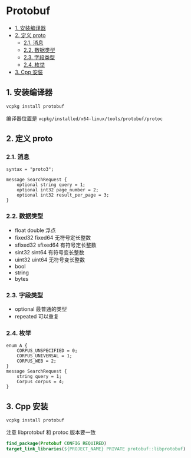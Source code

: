 # Protobuf

- [1. 安装编译器](#1-安装编译器)
- [2. 定义 proto](#2-定义-proto)
  - [2.1. 消息](#21-消息)
  - [2.2. 数据类型](#22-数据类型)
  - [2.3. 字段类型](#23-字段类型)
  - [2.4. 枚举](#24-枚举)
- [3. Cpp 安装](#3-cpp-安装)

## 1. 安装编译器

```sh
vcpkg install protobuf
```

编译器位置是 `vcpkg/installed/x64-linux/tools/protobuf/protoc`

## 2. 定义 proto

### 2.1. 消息

```text
syntax = "proto3";

message SearchRequest {
    optional string query = 1;
    optional int32 page_number = 2;
    optional int32 result_per_page = 3;
}
```

### 2.2. 数据类型

- float double 浮点
- fixed32 fixed64 无符号定长整数
- sfixed32 sfixed64 有符号定长整数
- sint32 sint64 有符号变长整数
- uint32 uint64 无符号变长整数
- bool
- string
- bytes

### 2.3. 字段类型

- optional 最普通的类型
- repeated 可以重复

### 2.4. 枚举

```text
enum A {
    CORPUS_UNSPECIFIED = 0;
    CORPUS_UNIVERSAL = 1;
    CORPUS_WEB = 2;
}
message SearchRequest {
    string query = 1;
    Corpus corpus = 4;
}
```

## 3. Cpp 安装

```sh
vcpkg install protobuf
```

注意 libprotobuf 和 protoc 版本要一致

```cmake
find_package(Protobuf CONFIG REQUIRED)
target_link_libraries(${PROJECT_NAME} PRIVATE protobuf::libprotobuf)
```
